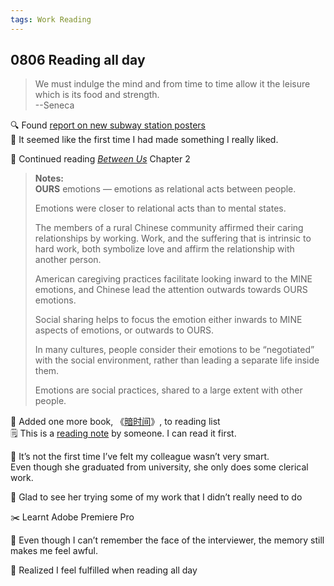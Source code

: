 ```yaml
---
tags: Work Reading
---
```


## 0806 Reading all day

>We must indulge the mind and from time to time allow it the leisure which is its food and strength.  
--Seneca

🔍 Found [report on new subway station posters](https://drive.google.com/file/d/1aPA6iKr8qjLrYB4wWlZyEADH6Y80iemW/view?usp=sharing)  
💭 It seemed like the first time I had made something I really liked.

📖 Continued reading [*Between Us*](https://sive.rs/book/BetweenUs) Chapter 2

>**Notes:**  
>**OURS** emotions — emotions as relational acts between people.
>
>Emotions were closer to relational acts than to mental states.
>
>The members of a rural Chinese community affirmed their caring relationships by working. 
>Work, and the suffering that is intrinsic to hard work, both symbolize love and affirm the relationship with another person.
>
>American caregiving practices facilitate looking inward to the MINE emotions, and Chinese lead the attention outwards towards OURS emotions.
>
>Social sharing helps to focus the emotion either inwards to MINE aspects of emotions, or outwards to OURS.
>
>In many cultures, people consider their emotions to be “negotiated” with the social environment, rather than leading a separate life inside them.
>
>Emotions are social practices, shared to a large extent with other people. 

📑 Added one more book, 《[暗时间](https://book.douban.com/subject/6709809/)》, to reading list  
🗒️ This is a [reading note](https://www.panshenlian.com/2022/07/01/book-001-dark-time/) by someone. I can read it first.

💭 It’s not the first time I’ve felt my colleague wasn’t very smart.  
Even though she graduated from university, she only does some clerical work.  

👀 Glad to see her trying some of my work that I didn’t really need to do

✂️ Learnt Adobe Premiere Pro

💭 Even though I can’t remember the face of the interviewer, the memory still makes me feel awful.

💭 Realized I feel fulfilled when reading all day


